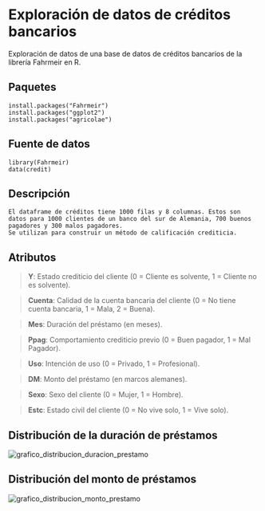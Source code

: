 # Exploración de datos de créditos bancarios

Exploración de datos de una base de datos de créditos bancarios de la librería Fahrmeir en R. 

## Paquetes

	install.packages("Fahrmeir")
	install.packages("ggplot2")
	install.packages("agricolae")

## Fuente de datos
	
	library(Fahrmeir)
	data(credit)
	
## Descripción

	El dataframe de créditos tiene 1000 filas y 8 columnas. Estos son datos para 1000 clientes de un banco del sur de Alemania, 700 buenos pagadores y 300 malos pagadores. 
	Se utilizan para construir un método de calificación crediticia.

## Atributos

> **Y**: Estado crediticio del cliente (0 = Cliente es solvente, 1 = Cliente no es solvente).

>**Cuenta**: Calidad de la cuenta bancaria del cliente (0 = No tiene cuenta bancaria, 1 = Mala, 2 = Buena).

>**Mes**: Duración del préstamo (en meses).

>**Ppag**: Comportamiento crediticio previo (0 = Buen pagador, 1 = Mal Pagador).

>**Uso**: Intención de uso (0 = Privado, 1 = Profesional).

>**DM**: Monto del préstamo (en marcos alemanes).

>**Sexo**: Sexo del cliente (0 = Mujer, 1 = Hombre).

>**Estc**: Estado civil del cliente (0 = No vive solo, 1 = Vive solo).

## Distribución de la duración de préstamos

![grafico_distribucion_duracion_prestamo](http://www.solocodigoweb.com/wp-content/uploads/2020/05/grafico_varas_meses_prestamo.jpg)

## Distribución del monto de préstamos

![grafico_distribucion_monto_prestamo](http://www.solocodigoweb.com/wp-content/uploads/2020/05/grafico_densidad_monto_prestamo.jpg)
